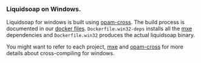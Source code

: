 ### Liquidsoap on Windows.
Liquidsoap for windows is built using [opam-cross](https://github.com/ocaml-cross/opam-cross-windows). The build process is documented in 
our [docker files](https://github.com/savonet/liquidsoap-full/tree/master/docker). `Dockerfile.win32-deps` installs all 
the [mxe](https://mxe.cc/) dependencies and `Dockerfile.win32` produces the actual liquidsoap binary.

You might want to refer to each project, [mxe](https://mxe.cc/) and [opam-cross](https://github.com/ocaml-cross/opam-cross-windows) for more
details about cross-compiling for windows.


